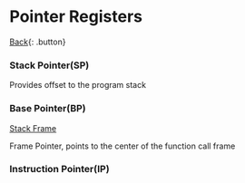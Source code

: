 # Pointer Registers

[Back](../x86.md){: .button}

### Stack Pointer(SP)

Provides offset to the program stack

### Base Pointer(BP)

[Stack Frame](https://en.wikipedia.org/wiki/Call_stack#STACK-FRAME)

Frame Pointer, points to the center of the function call frame

### Instruction Pointer(IP)


